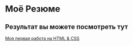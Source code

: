 # Моё Резюме

## Результат вы можете посмотреть тут

[Моя первая работа на HTML & CSS](https://olegka1988.github.io/resume/)
